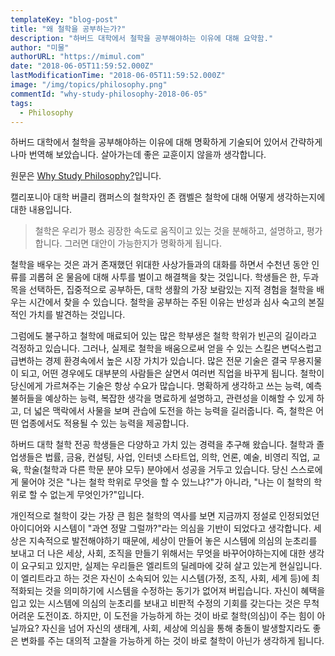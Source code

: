 ```yaml
---
templateKey: "blog-post"
title: "왜 철학을 공부하는가?"
description: "하버드 대학에서 철학을 공부해야하는 이유에 대해 요약함."
author: "미물"
authorURL: "https://mimul.com"
date: "2018-06-05T11:59:52.000Z"
lastModificationTime: "2018-06-05T11:59:52.000Z"
image: "/img/topics/philosophy.png"
commentId: "why-study-philosophy-2018-06-05"
tags:
  - Philosophy
---
```

하버드 대학에서 철학을 공부해야하는 이유에 대해 명확하게 기술되어 있어서 간략하게 나마 번역해 보았습니다. 살아가는데 좋은 교훈이지 않을까 생각합니다.

원문은 [Why Study Philosophy?](https://philosophy.fas.harvard.edu/why-study-philosophy-0)입니다.

캘리포니아 대학 버클리 캠퍼스의 철학자인 존 캠벨은 철학에 대해 어떻게 생각하는지에 대한 내용입니다.

> 철학은 우리가 평소 굉장한 속도로 움직이고 있는 것을 분해하고, 설명하고, 평가합니다. 그러면 대안이 가능한지가 명확하게 됩니다.

철학을 배우는 것은 과거 존재했던 위대한 사상가들과의 대화를 하면서 수천년 동안 인류를 괴롭혀 온 물음에 대해 사투를 벌이고 해결책을 찾는 것입니다. 학생들은 한, 두과목을 선택하든, 집중적으로 공부하든, 대학 생활의 가장 보람있는 지적 경험을 철학을 배우는 시간에서 찾을 수 있습니다. 철학을 공부하는 주된 이유는 반성과 심사 숙고의 본질적인 가치를 발견하는 것입니다.

그럼에도 불구하고 철학에 매료되어 있는 많은 학부생은 철학 학위가 빈곤의 길이라고 걱정하고 있습니다. 그러나, 실제로 철학을 배움으로써 얻을 수 있는 스킬은 변덕스럽고 급변하는 경제 환경속에서 높은 시장 가치가 있습니다. 많은 전문 기술은 결국 무용지물이 되고, 어떤 경우에도 대부분의 사람들은 살면서 여러번 직업을 바꾸게 됩니다. 철학이 당신에게 가르쳐주는 기술은 항상 수요가 많습니다. 명확하게 생각하고 쓰는 능력, 예측 불허들을 예상하는 능력, 복잡한 생각을 명료하게 설명하고, 관련성을 이해할 수 있게 하고, 더 넓은 맥락에서 사물을 보며 관습에 도전을 하는 능력을 길러줍니다. 즉, 철학은 어떤 업종에서도 적용될 수 있는 능력을 제공합니다.

하버드 대학 철학 전공 학생들은 다양하고 가치 있는 경력을 추구해 왔습니다. 철학과 졸업생들은 법률, 금융, 컨설팅, 사업, 인터넷 스타트업, 의학, 언론, 예술, 비영리 직업, 교육, 학술(철학과 다른 학문 분야 모두) 분야에서 성공을 거두고 있습니다. 당신 스스로에게 물어야 것은 "나는 철학 학위로 무엇을 할 수 있느냐?"가 아니라, "나는 이 철학의 학위로 할 수 없는게 무엇인가?"입니다.

개인적으로 철학이 갖는 가장 큰 힘은 철학의 역사를 보면 지금까지 정설로 인정되었던 아이디어와 시스템이 "과연 정말 그럴까?"라는 의심을 기반이 되었다고 생각합니다. 세상은 지속적으로 발전해야하기 때문에, 세상이 만들어 놓은 시스템에 의심의 눈초리를 보내고 더 나은 세상, 사회, 조직을 만들기 위해서는 무엇을 바꾸어야하는지에 대한 생각이 요구되고 있지만, 실제는 우리들은 엘리트의 딜레마에 갖혀 살고 있는게 현실입니다. 이 엘리트라고 하는 것은 자신이 소속되어 있는 시스템(가정, 조직, 사회, 세계 등)에 최적화되는 것을 의미하기에 시스템을 수정하는 동기가 없어져 버립습니다. 자신이 혜택을 입고 있는 시스템에 의심의 눈초리를 보내고 비판적 수정의 기회를 갖는다는 것은 무척 어려운 도전이죠. 하지만, 이 도전을 가능하게 하는 것이 바로 철학(의심)이 주는 힘이 아닐까요? 자신을 넘어 자신의 생태계, 사회, 세상에 의심을 통해 충돌이 발생할지라도 좋은 변화를 주는 대의적 고찰을 가능하게 하는 것이 바로 철학이 아닌가 생각하게 됩니다.
